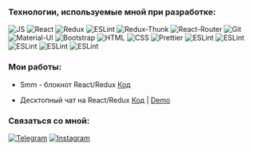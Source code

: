 ### Технологии, используемые мной при разработке:

![JS](https://img.shields.io/badge/JavaScript-red?style=flat-square&logo=javaScript)
![React](https://img.shields.io/badge/React-blue?style=flat-square&logo=react)
![Redux](https://img.shields.io/badge/Redux-purple?style=flat-square&logo=redux)
![ESLint](https://img.shields.io/badge/-Redux--Toolkit-pink)
![Redux-Thunk](https://img.shields.io/badge/Redux--Thunk-white?style=flat-square&logo=redux-thunk)
![React-Router](https://img.shields.io/badge/React_Router-red?style=flat-square&logo=react-router)
![Git](https://img.shields.io/badge/Git-g?style=flat-square&logo=git)
![Material-UI](https://img.shields.io/badge/-Materilal--UI-blue)
![Bootstrap](https://img.shields.io/badge/Bootstrap-purple?style=flat-square&logo=Bootstrap)
![HTML](https://img.shields.io/badge/HTML-orange?style=flat-square&logo=HTML5)
![CSS](https://img.shields.io/badge/CSS-blue?style=flat-square&logo=css3)
![Prettier](https://img.shields.io/badge/Prettier-white?style=flat-square&logo=prettier)
![ESLint](https://img.shields.io/badge/ESLint-black?style=flat-square&logo=eslint)
![ESLint](https://img.shields.io/badge/-Immer-green)
![ESLint](https://img.shields.io/badge/-Node--JS-blue)
![ESLint](https://img.shields.io/badge/Express-yellow)
![ESLint](https://img.shields.io/badge/-MongoDB-g)

### Мои работы:

- Smm - блокнот React/Redux [Код](https://github.com/EminIslamov/SMM-agency)

- Десктопный чат на React/Redux [Код](https://github.com/EminIslamov/chat-react) | [Demo](https://app-messeger.herokuapp.com/)



### Связаться со мной:
[![Telegram](https://img.shields.io/badge/Telegram-red?style=social&logo=telegram)](https://teleg.run/EminIslamovv)
[![Instagram](https://img.shields.io/badge/Instagram-red?style=social&logo=instagram)](https://www.instagram.com/mohmadislamov/?utm_medium=copy_link)


